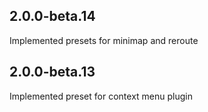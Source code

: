 ## 2.0.0-beta.14

Implemented presets for minimap and reroute


## 2.0.0-beta.13

Implemented preset for context menu plugin
